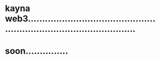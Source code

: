 # kayna web3...........................................................................................
# soon...............
